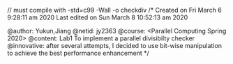 // must compile with -std=c99 -Wall -o checkdiv
/*
Created on Fri March 6 9:28:11 am 2020
Last edited on Sun March 8 10:52:13 am 2020
 
@author: Yukun,Jiang
@netid: jy2363
@course: <Parallel Computing Spring 2020>
@content: Lab1
          To implement a parallel divisibilty checker
@innovative: after several attempts, I decided to use bit-wise manipulation
						 to achieve the best performance enhancement
*/
